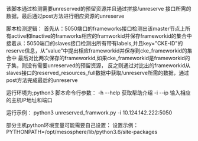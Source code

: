 该脚本通过检测需要unreserved的预留资源并且通过拼接/unreserve 接口所需的数据，最后通过post方法进行相应资源的unreserve

脚本检测逻辑：
首先从：5050端口的frameworks接口检测出该master节点上所有active和Inactive的framworks相应的framworkid并保存frameworkid的集合中
接着从：5050端口的slaves接口检测出所有带有labels,并且key="CKE-ID"的reserve信息，从“value”中提出相应frameworkid并保存到cke_frameworkid的集合中
最后对比两次保存的frameworkid,如果cke_frameworkid是frameworkid的子集，则没有需要unreserved的预留资源，
反之则通过对比出的frameworkid从slaves接口的reserved_resources_full数据中获取/unreserve所需的数据，通过post方法完成最后的unreserve

运行环境为;python3
脚本命令行参数：
-h --help 获取帮助介绍
-i --ip 输入相应的主机IP地址和端口

运行示例：
python3 unreserved_framwork.py -i 10.124.142.222:5050

部分主机python环境变量可能需要自己设置：
设置示例：
PYTHONPATH=/opt/mesosphere/lib/python3.6/site-packages